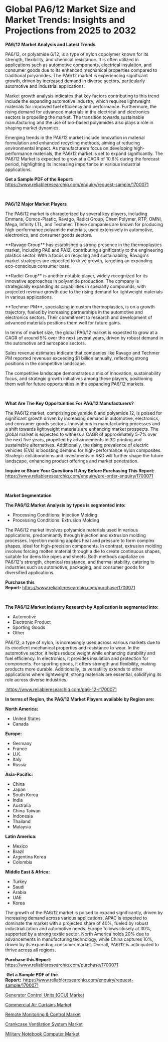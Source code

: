 <p><h1>Global PA6/12 Market Size and Market Trends: Insights and Projections from 2025 to 2032</h1></p><p><strong>PA6/12 Market Analysis and Latest Trends</strong></p>
<p><p>PA6/12, or polyamide 6/12, is a type of nylon copolymer known for its strength, flexibility, and chemical resistance. It is often utilized in applications such as automotive components, electrical insulation, and consumer goods due to its enhanced mechanical properties compared to traditional polyamides. The PA6/12 market is experiencing significant growth, driven by increased demand in diverse sectors, particularly automotive and industrial applications.</p><p>Market growth analysis indicates that key factors contributing to this trend include the expanding automotive industry, which requires lightweight materials for improved fuel efficiency and performance. Furthermore, the rising demand for advanced materials in the electrical and electronics sectors is propelling the market. The transition towards sustainable manufacturing and the use of bio-based polyamides also plays a role in shaping market dynamics.</p><p>Emerging trends in the PA6/12 market include innovation in material formulation and enhanced recycling methods, aiming at reducing environmental impact. As manufacturers focus on developing high-performance materials, the PA6/12 market is set to expand significantly. The PA6/12 Market is expected to grow at a CAGR of 10.6% during the forecast period, highlighting its increasing importance in various industrial applications.</p></p>
<p><strong>Get a Sample PDF of the Report:&nbsp;</strong> <a href="https://www.reliableresearchiq.com/enquiry/request-sample/1700071?utm_campaign=2469&utm_medium=2&utm_source=Github&utm_content=ia&utm_term=27032025&utm_id=pa612">https://www.reliableresearchiq.com/enquiry/request-sample/1700071</a></p>
<p>&nbsp;</p>
<p><strong>PA6/12 Major Market Players</strong></p>
<p><p>The PA6/12 market is characterized by several key players, including Emmans, Comco-Plastic, Ravago, Radici Group, Chem Polymer, RTP, OMNI, Mega, Infinity LTL, and Techmer. These companies are known for producing high-performance polyamide materials, used extensively in automotive, electronics, and consumer goods sectors.</p><p>**Ravago Group** has established a strong presence in the thermoplastics market, including PA6 and PA12, contributing significantly to the engineering plastics sector. With a focus on recycling and sustainability, Ravago's market strategies are expected to drive growth, targeting an expanding eco-conscious consumer base.</p><p>**Radici Group** is another notable player, widely recognized for its innovative approaches in polyamide production. The company is strategically expanding its capabilities in specialty compounds, with projected revenue growth due to the rising demand for lightweight materials in various applications.</p><p>**Techmer PM**, specializing in custom thermoplastics, is on a growth trajectory, fueled by increasing partnerships in the automotive and electronics sectors. Their commitment to research and development of advanced materials positions them well for future gains.</p><p>In terms of market size, the global PA6/12 market is expected to grow at a CAGR of around 5% over the next several years, driven by robust demand in the automotive and aerospace sectors. </p><p>Sales revenue estimates indicate that companies like Ravago and Techmer PM reported revenues exceeding $1 billion annually, reflecting strong positions in the competitive landscape.</p><p>The competitive landscape demonstrates a mix of innovation, sustainability focus, and strategic growth initiatives among these players, positioning them well for future opportunities in the expanding PA6/12 markets.</p></p>
<p>&nbsp;</p>
<p><strong>What Are The Key Opportunities For PA6/12 Manufacturers?</strong></p>
<p><p>The PA6/12 market, comprising polyamide 6 and polyamide 12, is poised for significant growth driven by increasing demand in automotive, electronics, and consumer goods sectors. Innovations in manufacturing processes and a shift towards lightweight materials are enhancing market prospects. The global market is expected to witness a CAGR of approximately 5-7% over the next five years, propelled by advancements in 3D printing and sustainable alternatives. Additionally, the rising prevalence of electric vehicles (EVs) is boosting demand for high-performance nylon composites. Strategic collaborations and investments in R&D will further shape the future landscape, enhancing product offerings and market penetration.</p></p>
<p><strong>Inquire or Share Your Questions If Any Before Purchasing This Report:</strong> <a href="https://www.reliableresearchiq.com/enquiry/pre-order-enquiry/1700071?utm_campaign=2469&utm_medium=2&utm_source=Github&utm_content=ia&utm_term=27032025&utm_id=pa612">https://www.reliableresearchiq.com/enquiry/pre-order-enquiry/1700071</a></p>
<p>&nbsp;</p>
<p><strong>Market Segmentation</strong></p>
<p><strong>The PA6/12 Market Analysis by types is segmented into:</strong></p>
<p><ul><li>Processing Conditions: Injection Molding</li><li>Processing Conditions: Extrusion Molding</li></ul></p>
<p><p>The PA6/12 market involves polyamide materials used in various applications, predominantly through injection and extrusion molding processes. Injection molding applies heat and pressure to form complex shapes, ideal for high-precision components. In contrast, extrusion molding involves forcing molten material through a die to create continuous shapes, suitable for items like pipes and sheets. Both methods capitalize on PA6/12's strength, chemical resistance, and thermal stability, catering to industries such as automotive, packaging, and consumer goods for diversified applications.</p></p>
<p><strong>Purchase this Report:&nbsp;</strong><a href="https://www.reliableresearchiq.com/purchase/1700071?utm_campaign=2469&utm_medium=2&utm_source=Github&utm_content=ia&utm_term=27032025&utm_id=pa612">https://www.reliableresearchiq.com/purchase/1700071</a></p>
<p>&nbsp;</p>
<p><strong>The PA6/12 Market Industry Research by Application is segmented into:</strong></p>
<p><ul><li>Automotive</li><li>Electronic Product</li><li>Sporting Goods</li><li>Other</li></ul></p>
<p><p>PA6/12, a type of nylon, is increasingly used across various markets due to its excellent mechanical properties and resistance to wear. In the automotive sector, it helps reduce weight while enhancing durability and fuel efficiency. In electronics, it provides insulation and protection for components. For sporting goods, it offers strength and flexibility, making products more durable. Additionally, its versatility extends to other applications where lightweight, strong materials are essential, solidifying its role across diverse industries.</p></p>
<p><a href="https://www.reliableresearchiq.com/pa6-12-r1700071?utm_campaign=2469&utm_medium=2&utm_source=Github&utm_content=ia&utm_term=27032025&utm_id=pa612">&nbsp;https://www.reliableresearchiq.com/pa6-12-r1700071</a></p>
<p><strong>In terms of Region, the PA6/12 Market Players available by Region are:</strong></p>
<p>
    <p> <strong> North America: </strong>
        <ul>
            <li>United States</li>
            <li>Canada</li>
        </ul>
        </p> 
    <p> <strong> Europe: </strong>
        <ul>
            <li>Germany</li>
            <li>France</li>
            <li>U.K.</li>
            <li>Italy</li>
            <li>Russia</li>
        </ul>
        </p> 
    <p> <strong> Asia-Pacific: </strong>
        <ul>
            <li>China</li>
            <li>Japan</li>
            <li>South Korea</li>
            <li>India</li>
            <li>Australia</li>
            <li>China Taiwan</li>
            <li>Indonesia</li>
            <li>Thailand</li>
            <li>Malaysia</li>
        </ul>
        </p> 
    <p> <strong> Latin America: </strong>
        <ul>
            <li>Mexico</li>
            <li>Brazil</li>
            <li>Argentina Korea</li>
            <li>Colombia</li>
        </ul>
        </p> 
    <p> <strong> Middle East & Africa: </strong>
        <ul>
            <li>Turkey</li>
            <li>Saudi</li>
            <li>Arabia</li>
            <li>UAE</li>
            <li>Korea</li>
        </ul>
    </p>
    </p>
<p><p>The growth of the PA6/12 market is poised to expand significantly, driven by increasing demand across various applications. APAC is expected to dominate the market with a projected share of 40%, fueled by robust industrialization and automotive needs. Europe follows closely at 30%, supported by a strong textile sector. North America holds 20% due to advancements in manufacturing technology, while China captures 10%, driven by its expanding consumer market. Overall, PA6/12 is anticipated to thrive across all regions.</p></p>
<p><strong>Purchase this Report: </strong><a href="https://www.reliableresearchiq.com/purchase/1700071?utm_campaign=2469&utm_medium=2&utm_source=Github&utm_content=ia&utm_term=27032025&utm_id=pa612">https://www.reliableresearchiq.com/purchase/1700071</a></p>
<p>&nbsp;<strong>Get a Sample PDF of the Report:&nbsp;&nbsp;</strong><a href="https://www.reliableresearchiq.com/enquiry/request-sample/1700071?utm_campaign=2469&utm_medium=2&utm_source=Github&utm_content=ia&utm_term=27032025&utm_id=pa612">https://www.reliableresearchiq.com/enquiry/request-sample/1700071</a></p>
<p><strong></strong></p>
<p><p><a href="https://github.com/grevecodeeol/Market-Research-Report-List-1/blob/main/generator-control-units-gcu-market.md?utm_campaign=2469&utm_medium=2&utm_source=Github&utm_content=ia&utm_term=27032025&utm_id=pa612">Generator Control Units (GCU) Market</a></p><p><a href="https://www.linkedin.com/pulse/commercial-air-curtains-market-analysis-anticipated-101-cagr-lgzre?utm_campaign=2469&utm_medium=2&utm_source=Github&utm_content=ia&utm_term=27032025&utm_id=pa612">Commercial Air Curtains Market</a></p><p><a href="https://github.com/kielbledeni0/Market-Research-Report-List-1/blob/main/remote-monitoring-control-market.md?utm_campaign=2469&utm_medium=2&utm_source=Github&utm_content=ia&utm_term=27032025&utm_id=pa612">Remote Monitoring & Control Market</a></p><p><a href="https://www.linkedin.com/pulse/detailed-analysis-crankcase-ventilation-system-market-swxqe?utm_campaign=2469&utm_medium=2&utm_source=Github&utm_content=ia&utm_term=27032025&utm_id=pa612">Crankcase Ventilation System Market</a></p><p><a href="https://www.linkedin.com/pulse/scope-trends-military-notebook-computer-market-latest-w1vze?utm_campaign=2469&utm_medium=2&utm_source=Github&utm_content=ia&utm_term=27032025&utm_id=pa612">Military Notebook Computer Market</a></p></p>